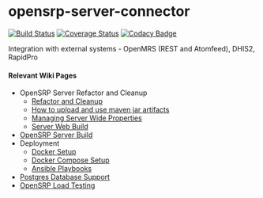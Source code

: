 # opensrp-server-connector
[![Build Status](https://travis-ci.org/OpenSRP/opensrp-server-connector.svg?branch=master)](https://travis-ci.org/OpenSRP/opensrp-server-connector) [![Coverage Status](https://coveralls.io/repos/github/opensrp/opensrp-server-connector/badge.svg)](https://coveralls.io/github/opensrp/opensrp-server-connector) [![Codacy Badge](https://app.codacy.com/project/badge/Grade/03bd8f9cb9f941c6a922c3b474e8c589)](https://www.codacy.com/gh/opensrp/opensrp-server-connector/dashboard?utm_source=github.com&amp;utm_medium=referral&amp;utm_content=OpenSRP/opensrp-server-connector&amp;utm_campaign=Badge_Grade)

Integration with external systems - OpenMRS (REST and Atomfeed), DHIS2, RapidPro

#### Relevant Wiki Pages ####
* OpenSRP Server Refactor and Cleanup
  * [Refactor and Cleanup](https://smartregister.atlassian.net/wiki/spaces/Documentation/pages/562659330/OpenSRP+Server+Refactor+and+Clean+up)
  * [How to upload and use maven jar artifacts](https://smartregister.atlassian.net/wiki/spaces/Documentation/pages/564428801/How+to+upload+and+use+maven+jar+artifacts)
  * [Managing Server Wide Properties](https://smartregister.atlassian.net/wiki/spaces/Documentation/pages/602570753/Managing+Server+Wide+Properties)
  * [Server Web Build](https://smartregister.atlassian.net/wiki/spaces/Documentation/pages/616595457/Server+Web+Build)
* [OpenSRP Server Build](https://smartregister.atlassian.net/wiki/display/Documentation/OpenSRP+Server+Build)
* Deployment
  * [Docker Setup](https://smartregister.atlassian.net/wiki/display/Documentation/Docker+Setup)
  * [Docker Compose Setup](https://smartregister.atlassian.net/wiki/spaces/Documentation/pages/52690976/Docker+Compose+Setup)
  * [Ansible Playbooks](https://smartregister.atlassian.net/wiki/spaces/Documentation/pages/540901377/Ansible+Playbooks)
* [Postgres Database Support](https://smartregister.atlassian.net/wiki/spaces/Documentation/pages/251068417/Postgres+Database+Support+as+Main+Datastore)
* [OpenSRP Load Testing](https://smartregister.atlassian.net/wiki/spaces/Documentation/pages/268075009/OpenSRP+Load+Testing)
